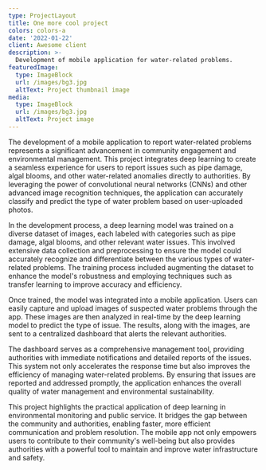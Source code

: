 ```yaml
---
type: ProjectLayout
title: One more cool project
colors: colors-a
date: '2022-01-22'
client: Awesome client
description: >-
  Development of mobile application for water-related problems.
featuredImage:
  type: ImageBlock
  url: /images/bg3.jpg
  altText: Project thumbnail image
media:
  type: ImageBlock
  url: /images/bg3.jpg
  altText: Project image
---
```


The development of a mobile application to report water-related problems represents a significant advancement in community engagement and environmental management. This project integrates deep learning to create a seamless experience for users to report issues such as pipe damage, algal blooms, and other water-related anomalies directly to authorities. By leveraging the power of convolutional neural networks (CNNs) and other advanced image recognition techniques, the application can accurately classify and predict the type of water problem based on user-uploaded photos.

In the development process, a deep learning model was trained on a diverse dataset of images, each labeled with categories such as pipe damage, algal blooms, and other relevant water issues. This involved extensive data collection and preprocessing to ensure the model could accurately recognize and differentiate between the various types of water-related problems. The training process included augmenting the dataset to enhance the model's robustness and employing techniques such as transfer learning to improve accuracy and efficiency.

Once trained, the model was integrated into a mobile application. Users can easily capture and upload images of suspected water problems through the app. These images are then analyzed in real-time by the deep learning model to predict the type of issue. The results, along with the images, are sent to a centralized dashboard that alerts the relevant authorities.

The dashboard serves as a comprehensive management tool, providing authorities with immediate notifications and detailed reports of the issues. This system not only accelerates the response time but also improves the efficiency of managing water-related problems. By ensuring that issues are reported and addressed promptly, the application enhances the overall quality of water management and environmental sustainability.

This project highlights the practical application of deep learning in environmental monitoring and public service. It bridges the gap between the community and authorities, enabling faster, more efficient communication and problem resolution. The mobile app not only empowers users to contribute to their community's well-being but also provides authorities with a powerful tool to maintain and improve water infrastructure and safety.
